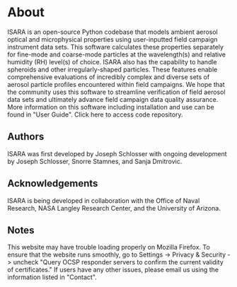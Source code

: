 # About  

ISARA is an open-source Python codebase that models ambient aerosol optical and microphysical properties using user-inputted field campaign instrument data sets. 
This software calculates these properties separately for fine-mode and coarse-mode particles at the wavelength(s) and relative humidity (RH) level(s) of choice. 
ISARA also has the capability to handle spheroids and other irregularly-shaped particles. These features enable comprehensive evaluations of incredibly complex 
and diverse sets of aerosol particle profiles encountered within field campaigns. We hope that the community uses this software to streamline verification of field 
aerosol data sets and ultimately advance field campaign data quality assurance. More information on this software including installation and use can be found in 
"User Guide". Click here to access code repository. 

## Authors

ISARA was first developed by Joseph Schlosser with ongoing development by Joseph Schlosser, Snorre Stamnes, and Sanja Dmitrovic. 

## Acknowledgements

ISARA is being developed in collaboration with the Office of Naval Research, NASA Langley Research Center, and the University of Arizona.

## Notes

This website may have trouble loading properly on Mozilla Firefox. To ensure that the website runs smoothly, go to Settings -> Privacy & Security -> uncheck
"Query OCSP responder servers to confirm the current validity of certificates." If users have any other issues, please email us using the information listed
in "Contact".


